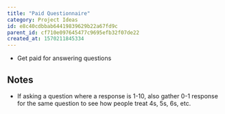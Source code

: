 ```yaml
---
title: "Paid Questionnaire"
category: Project Ideas
id: e8c40cdbbab64419839629b22a67fd9c
parent_id: cf710e097645477c9695efb32f07de22
created_at: 1570211845334
---
```


* Get paid for answering questions 



## Notes
* If asking a question where a response is 1-10, also gather 0-1 response for the same question to see how people treat 4s, 5s, 6s, etc.
                